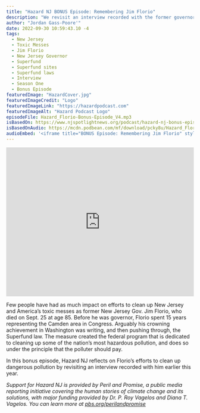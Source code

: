```yaml
---
title: "Hazard NJ BONUS Episode: Remembering Jim Florio"
description: "We revisit an interview recorded with the former governor earlier this year"
author: "Jordan Gass-Poore'"
date: 2022-09-30 10:59:43.10 -4
tags:
  - New Jersey
  - Toxic Messes
  - Jim Florio
  - New Jersey Governor
  - Superfund
  - Superfund sites
  - Superfund laws
  - Interview
  - Season One
  - Bonus Episode
featuredImage: "HazardCover.jpg"
featuredImageCredit: "Logo"
featuredImageLink: "https://hazardpodcast.com"
featuredImageAlt: "Hazard Podcast Logo"
episodeFile: Hazard_Florio-Bonus-Episode_V4.mp3
isBasedOn: https://www.njspotlightnews.org/podcast/hazard-nj-bonus-episode-remembering-jim-florio/
isBasedOnAudio: https://mcdn.podbean.com/mf/download/pcky8u/Hazard_Florio-Bonus-Episode_V4.mp3
audioEmbed: '<iframe title="BONUS Episode: Remembering Jim Florio" style="border: none;" scrolling="no" data-name="pb-iframe-player" src="https://www.podbean.com/player-v2/?i=6d5t7-12d7db4-pb&from=pb6admin&pbad=0&square=1&share=1&download=1&rtl=0&fonts=Arial&skin=f6f6f6&font-color=auto&logo_link=episode_page&btn-skin=7&size=300" allowfullscreen="" width="100%" height="400"></iframe>'
---
```


<iframe title="BONUS Episode: Remembering Jim Florio" style="border: none;" scrolling="no" data-name="pb-iframe-player" src="https://www.podbean.com/player-v2/?i=6d5t7-12d7db4-pb&from=pb6admin&pbad=0&square=1&share=1&download=1&rtl=0&fonts=Arial&skin=f6f6f6&font-color=auto&logo_link=episode_page&btn-skin=7&size=300" allowfullscreen="" width="100%" height="400"></iframe>

Few people have had as much impact on efforts to clean up New Jersey and America’s toxic messes as former New Jersey Gov. Jim Florio, who died on Sept. 25 at age 85. Before he was governor, Florio spent 15 years representing the Camden area in Congress. Arguably his crowning achievement in Washington was writing, and then pushing through, the Superfund law. The measure created the federal program that is dedicated to cleaning up some of the nation’s most hazardous pollution, and does so under the principle that the polluter should pay.

In this bonus episode, Hazard NJ reflects on Florio’s efforts to clean up dangerous pollution by revisiting an interview recorded with him earlier this year.

<em>Support for Hazard NJ is provided by Peril and Promise, a public media reporting initiative covering the human stories of climate change and its solutions, with major funding provided by Dr. P. Roy Vagelos and Diana T. Vagelos. You can learn more at [pbs.org/perilandpromise](https://pbs.org/perilandpromise)</em>

